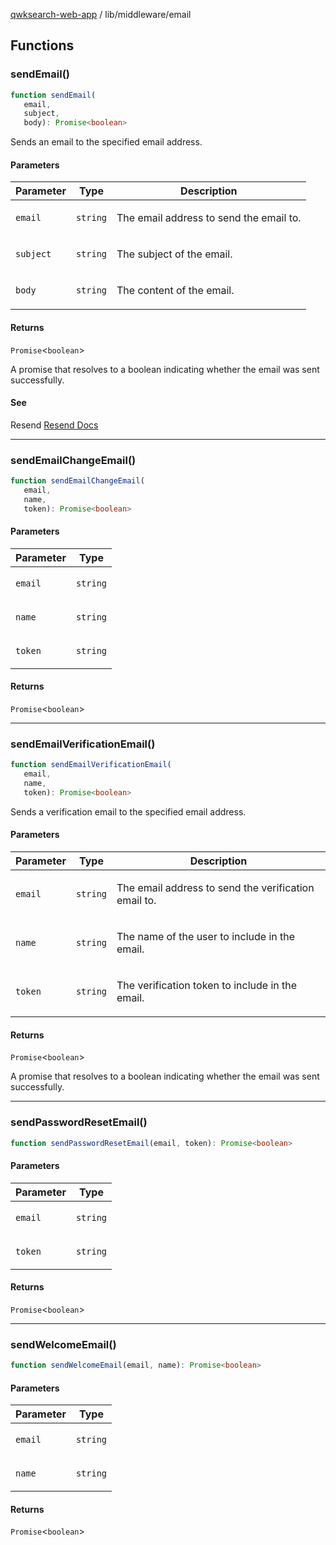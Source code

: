 [qwksearch-web-app](../../modules.md) / lib/middleware/email

## Functions

### sendEmail()

```ts
function sendEmail(
   email, 
   subject, 
   body): Promise<boolean>
```

Sends an email to the specified email address.

#### Parameters

<table>
<thead>
<tr>
<th>Parameter</th>
<th>Type</th>
<th>Description</th>
</tr>
</thead>
<tbody>
<tr>
<td>

`email`

</td>
<td>

`string`

</td>
<td>

The email address to send the email to.

</td>
</tr>
<tr>
<td>

`subject`

</td>
<td>

`string`

</td>
<td>

The subject of the email.

</td>
</tr>
<tr>
<td>

`body`

</td>
<td>

`string`

</td>
<td>

The content of the email.

</td>
</tr>
</tbody>
</table>

#### Returns

`Promise`&lt;`boolean`&gt;

A promise that resolves to a boolean indicating whether the email was sent successfully.

#### See

Resend [Resend Docs](https://resend.com/docs/introduction)

***

### sendEmailChangeEmail()

```ts
function sendEmailChangeEmail(
   email, 
   name, 
   token): Promise<boolean>
```

#### Parameters

<table>
<thead>
<tr>
<th>Parameter</th>
<th>Type</th>
</tr>
</thead>
<tbody>
<tr>
<td>

`email`

</td>
<td>

`string`

</td>
</tr>
<tr>
<td>

`name`

</td>
<td>

`string`

</td>
</tr>
<tr>
<td>

`token`

</td>
<td>

`string`

</td>
</tr>
</tbody>
</table>

#### Returns

`Promise`&lt;`boolean`&gt;

***

### sendEmailVerificationEmail()

```ts
function sendEmailVerificationEmail(
   email, 
   name, 
   token): Promise<boolean>
```

Sends a verification email to the specified email address.

#### Parameters

<table>
<thead>
<tr>
<th>Parameter</th>
<th>Type</th>
<th>Description</th>
</tr>
</thead>
<tbody>
<tr>
<td>

`email`

</td>
<td>

`string`

</td>
<td>

The email address to send the verification email to.

</td>
</tr>
<tr>
<td>

`name`

</td>
<td>

`string`

</td>
<td>

The name of the user to include in the email.

</td>
</tr>
<tr>
<td>

`token`

</td>
<td>

`string`

</td>
<td>

The verification token to include in the email.

</td>
</tr>
</tbody>
</table>

#### Returns

`Promise`&lt;`boolean`&gt;

A promise that resolves to a boolean indicating whether the email was sent successfully.

***

### sendPasswordResetEmail()

```ts
function sendPasswordResetEmail(email, token): Promise<boolean>
```

#### Parameters

<table>
<thead>
<tr>
<th>Parameter</th>
<th>Type</th>
</tr>
</thead>
<tbody>
<tr>
<td>

`email`

</td>
<td>

`string`

</td>
</tr>
<tr>
<td>

`token`

</td>
<td>

`string`

</td>
</tr>
</tbody>
</table>

#### Returns

`Promise`&lt;`boolean`&gt;

***

### sendWelcomeEmail()

```ts
function sendWelcomeEmail(email, name): Promise<boolean>
```

#### Parameters

<table>
<thead>
<tr>
<th>Parameter</th>
<th>Type</th>
</tr>
</thead>
<tbody>
<tr>
<td>

`email`

</td>
<td>

`string`

</td>
</tr>
<tr>
<td>

`name`

</td>
<td>

`string`

</td>
</tr>
</tbody>
</table>

#### Returns

`Promise`&lt;`boolean`&gt;
